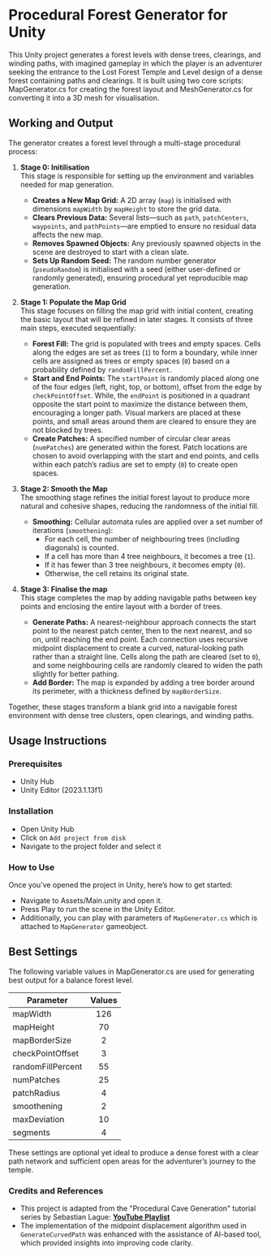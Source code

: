 # Procedural Forest Generator for Unity

This Unity project generates a forest levels with dense trees, clearings, and winding paths, with imagined gameplay in which the player is an adventurer seeking the entrance to the Lost Forest Temple and Level design of a dense forest containing paths and clearings. It is built using two core scripts: MapGenerator.cs for creating the forest layout and MeshGenerator.cs for converting it into a 3D mesh for visualisation.

## Working and Output

The generator creates a forest level through a multi-stage procedural process:

1. **Stage 0: Initilisation**  
    This stage is responsible for setting up the environment and variables needed for map generation.
    * **Creates a New Map Grid:** A 2D array (`map`) is initialised with dimensions `mapWidth` by `mapHeight` to store the grid data.
    * **Clears Previous Data:** Several lists—such as `path`, `patchCenters`, `waypoints`, and `pathPoints`—are emptied to ensure no residual data affects the new map.
    * **Removes Spawned Objects:** Any previously spawned objects in the scene are destroyed to start with a clean slate.
    * **Sets Up Random Seed:** The random number generator (`pseudoRandom`) is initialised with a seed (either user-defined or randomly generated), ensuring procedural yet reproducible map generation.

2. **Stage 1: Populate the Map Grid**  
    This stage focuses on filling the map grid with initial content, creating the basic layout that will be refined in later stages. It consists of three main steps, executed sequentially:
    * **Forest Fill:** The grid is populated with trees and empty spaces. Cells along the edges are set as trees (`1`) to form a boundary, while inner cells are assigned as trees or empty spaces (`0`) based on a probability defined by `randomFillPercent`.
    * **Start and End Points:** The `startPoint` is randomly placed along one of the four edges (left, right, top, or bottom), offset from the edge by `checkPointOffset`. While, the `endPoint` is positioned in a quadrant opposite the start point to maximize the distance between them, encouraging a longer path. Visual markers are placed at these points, and small areas around them are cleared to ensure they are not blocked by trees.
    * **Create Patches:** A specified number of circular clear areas (`numPatches`) are generated within the forest. Patch locations are chosen to avoid overlapping with the start and end points, and cells within each patch’s radius are set to empty (`0`) to create open spaces.

3. **Stage 2: Smooth the Map**  
    The smoothing stage refines the initial forest layout to produce more natural and cohesive shapes, reducing the randomness of the initial fill.
    * **Smoothing:** Cellular automata rules are applied over a set number of iterations (`smoothening`):
        * For each cell, the number of neighbouring trees (including diagonals) is counted.
        * If a cell has more than 4 tree neighbours, it becomes a tree (`1`).
        * If it has fewer than 3 tree neighbours, it becomes empty (`0`).
        * Otherwise, the cell retains its original state.

4. **Stage 3: Finalise the map**  
    This stage completes the map by adding navigable paths between key points and enclosing the entire layout with a border of trees.
    * **Generate Paths:** A nearest-neighbour approach connects the start point to the nearest patch center, then to the next nearest, and so on, until reaching the end point. Each connection uses recursive midpoint displacement to create a curved, natural-looking path rather than a straight line. Cells along the path are cleared (set to `0`), and some neighbouring cells are randomly cleared to widen the path slightly for better pathing.
    * **Add Border:** The map is expanded by adding a tree border around its perimeter, with a thickness defined by `mapBorderSize`.

Together, these stages transform a blank grid into a navigable forest environment with dense tree clusters, open clearings, and winding paths.

## Usage Instructions

### Prerequisites

* Unity Hub
* Unity Editor (2023.1.13f1)

### Installation

* Open Unity Hub
* Click on `Add project from disk`
* Navigate to the project folder and select it

### How to Use

Once you’ve opened the project in Unity, here’s how to get started:

* Navigate to Assets/Main.unity and open it.
* Press Play to run the scene in the Unity Editor.
* Additionally, you can play with parameters of `MapGenerator.cs` which is attached to `MapGenerator` gameobject.

## Best Settings

The following variable values in MapGenerator.cs are used for generating  best output for a balance forest level.

| Parameter | Values |
| - |:-:|
| mapWidth | 126 |
| mapHeight | 70 |
| mapBorderSize |  2 |
| checkPointOffset | 3 |
| randomFillPercent | 55 |
| numPatches | 25 |
| patchRadius | 4 |
| smoothening | 2 |
| maxDeviation | 10 |
| segments | 4 |

These settings are optional yet ideal to produce a dense forest with a clear path network and sufficient open areas for the adventurer’s journey to the temple.

### Credits and References
* This project is adapted from the "Procedural Cave Generation" tutorial series by Sebastian Lague: [**YouTube Playlist**](https://www.youtube.com/watch?v=v7yyZZjF1z4&list=PLFt_AvWsXl0eZgMK_DT5_biRkWXftAOf9)
* The implementation of the midpoint displacement algorithm used in `GenerateCurvedPath` was enhanced with the assistance of AI-based tool, which provided insights into improving code clarity.
